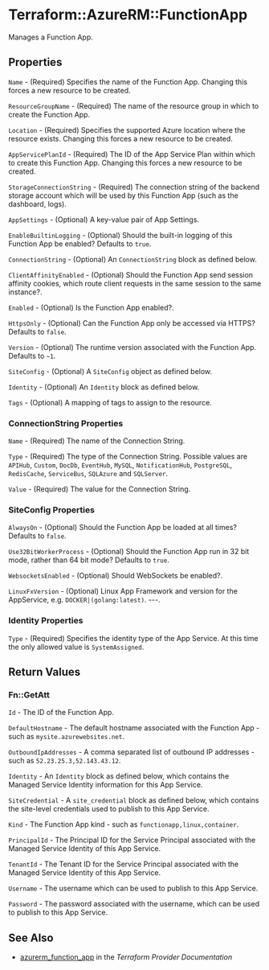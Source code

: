 # Terraform::AzureRM::FunctionApp

Manages a Function App.

## Properties

`Name` - (Required) Specifies the name of the Function App. Changing this forces a new resource to be created.

`ResourceGroupName` - (Required) The name of the resource group in which to create the Function App.

`Location` - (Required) Specifies the supported Azure location where the resource exists. Changing this forces a new resource to be created.

`AppServicePlanId` - (Required) The ID of the App Service Plan within which to create this Function App. Changing this forces a new resource to be created.

`StorageConnectionString` - (Required) The connection string of the backend storage account which will be used by this Function App (such as the dashboard, logs).

`AppSettings` - (Optional) A key-value pair of App Settings.

`EnableBuiltinLogging` - (Optional) Should the built-in logging of this Function App be enabled? Defaults to `true`.

`ConnectionString` - (Optional) An `ConnectionString` block as defined below.

`ClientAffinityEnabled` - (Optional) Should the Function App send session affinity cookies, which route client requests in the same session to the same instance?.

`Enabled` - (Optional) Is the Function App enabled?.

`HttpsOnly` - (Optional) Can the Function App only be accessed via HTTPS? Defaults to `false`.

`Version` - (Optional) The runtime version associated with the Function App. Defaults to `~1`.

`SiteConfig` - (Optional) A `SiteConfig` object as defined below.

`Identity` - (Optional) An `Identity` block as defined below.

`Tags` - (Optional) A mapping of tags to assign to the resource.

### ConnectionString Properties

`Name` - (Required) The name of the Connection String.

`Type` - (Required) The type of the Connection String. Possible values are `APIHub`, `Custom`, `DocDb`, `EventHub`, `MySQL`, `NotificationHub`, `PostgreSQL`, `RedisCache`, `ServiceBus`, `SQLAzure` and  `SQLServer`.

`Value` - (Required) The value for the Connection String.

### SiteConfig Properties

`AlwaysOn` - (Optional) Should the Function App be loaded at all times? Defaults to `false`.

`Use32BitWorkerProcess` - (Optional) Should the Function App run in 32 bit mode, rather than 64 bit mode? Defaults to `true`.

`WebsocketsEnabled` - (Optional) Should WebSockets be enabled?.

`LinuxFxVersion` - (Optional) Linux App Framework and version for the AppService, e.g. `DOCKER|(golang:latest)`.
---.

### Identity Properties

`Type` - (Required) Specifies the identity type of the App Service. At this time the only allowed value is `SystemAssigned`.


## Return Values

### Fn::GetAtt

`Id` - The ID of the Function App.

`DefaultHostname` - The default hostname associated with the Function App - such as `mysite.azurewebsites.net`.

`OutboundIpAddresses` - A comma separated list of outbound IP addresses - such as `52.23.25.3,52.143.43.12`.

`Identity` - An `Identity` block as defined below, which contains the Managed Service Identity information for this App Service.

`SiteCredential` - A `site_credential` block as defined below, which contains the site-level credentials used to publish to this App Service.

`Kind` - The Function App kind - such as `functionapp,linux,container`.

`PrincipalId` - The Principal ID for the Service Principal associated with the Managed Service Identity of this App Service.

`TenantId` - The Tenant ID for the Service Principal associated with the Managed Service Identity of this App Service.

`Username` - The username which can be used to publish to this App Service.

`Password` - The password associated with the username, which can be used to publish to this App Service.

## See Also

* [azurerm_function_app](https://www.terraform.io/docs/providers/azurerm/r/function_app.html) in the _Terraform Provider Documentation_